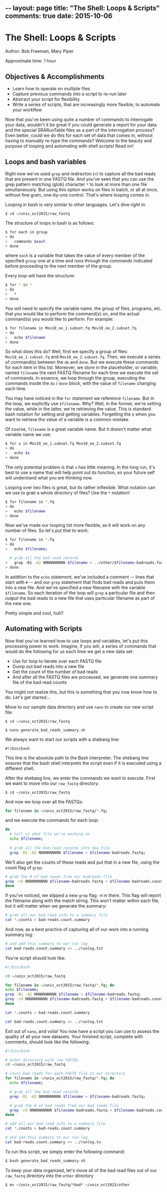 --
layout: page
title: "The Shell: Loops & Scripts"
comments: true
date: 2015-10-06
---

# The Shell: Loops & Scripts

Author: Bob Freeman, Mary Piper

Approximate time: 1 hour

## Objectives & Accomplishments

* Learn how to operate on multiple files 
* Capture previous commands into a script to re-run later
* Abstract your script for flexibility
* Write a series of scripts, that are increasingly more flexible, to automate your workflow

Now that you've been using quite a number of commands to interrogate your data, 
wouldn't it be great if you could generate a report for your data and the special
SRARunTable files as a part of the interrogation process? Even better, could we do this
for each set of data that comes in, without having to manually re-type the commands?
Welcome to the beauty and purpose of looping and automating with shell scripts! Read on!

## Loops and bash variables

Right now we've used `grep` and redirecton (`>`) to capture all the bad reads that are present in
one FASTQ file. And you've seen that you can use the grep pattern matching (glob) character
`*` to look at more than one file simultaneously. But using this option works on files
in batch, or all at once, without fine grain, one-by-one control. That's where
looping comes in.

Looping in bash is very similar to other languages. Let's dive right in:

`$ cd ~/unix_oct2015/raw_fastq`

The structure of loops in bash is as follows:

```bash
$ for each in group
> do
>	commands $each
> done
```
where `each` is a variable that takes the value of every member of the specified `group` one at a time and runs through the commands indicated before proceeding to the next member of the group. 

Every loop will have the structure:

```bash
$ for * in *
> do
>   * 
> done
```
You will need to specify the variable name, the group of files, programs, etc. that you would like to perform the command(s) on, and the actual command(s) you would like to perform. For example:

```bash
$ for filename in Mov10_oe_1.subset.fq Mov10_oe_2.subset.fq
> do
>   echo $filename
> done
```

So what does this do? Well, first we specify a group of files: `Mov10_oe_1.subset.fq` and `Mov10_oe_2.subset.fq`. Then, we execute a series of command(s) between the `do` and `done`. But we execute these commands for each item in this list. Moreover, we store in the placeholder, or variable, named `filename` the next FASTQ filename for each time we execute the set of commands. In essence, we loop through the group, executing the commands inside the `do` / `done` block, with the value of `filename` changing each time.

You may have noticed in the `for` statement we reference `filename`. But in the loop, we explicitly use `$filename`. Why? Well, in the former, we're setting the value, while in the latter, we're retrieving the value. This is standard bash notation for setting and getting variables. Forgetting the `$` when you want to retrieve the value of a variable is a common mistake. 

Of course, `filename` is a great variable name. But it doesn't matter what variable name we use:

```bash
$ for x in Mov10_oe_1.subset.fq Mov10_oe_2.subset.fq
> do
>   echo $x
> done
```

The only potential problem is that `x` has little meaning. In the long run, it's best to use a name that will help point out its function, so your future self will understand what you are thinking now.

Looping over two files is great, but its rather inflexible. What notation can we use to grab a whole directory of files? Use the `*` notation!

```bash
$ for filename in *.fq
> do
>   echo $filename
> done
```

Now we've made our looping list more flexible, as it will work on any number of files. So let's put that to work:

```bash
$ for filename in *.fq
> do 
>   echo $filename; 

  # grab all the bad read records
>   grep -B1 -A2 NNNNNNNNNN $filename > ../other/$filename-badreads.fastq
> done
```

In addition to the `echo` statement, we've included a comment -- lines that start with `#` -- and our `grep` statement that finds bad reads and puts them into a new file. And we've specified a new filename with the variable `$filename`. So each iteration of the loop will `grep` a particular file and then output the bad reads to a new file that uses particular filename as part of the new one.

Pretty simple and cool, huh?

## Automating with Scripts

Now that you've learned how to use loops and variables, let's put this processing power to work. Imagine, if you will, a series of commands that would do the following for us each time we get a new data set:

- Use for loop to iterate over each FASTQ file
- Dump out bad reads into a new file
- Get the count of the number of bad reads
- And after all the FASTQ files are processed, we generate one summary file of the bad read counts

You might not realize this, but this is something that you now know how to do. Let's get started...

Move to our sample data directory and use `nano` to create our new script file:

`$ cd ~/unix_oct2015/raw_fastq`

`$ nano generate_bad_reads_summary.sh`

We always want to start our scripts with a shebang line: 

`#!/bin/bash`

This line is the absolute path to the Bash interpreter. The shebang line ensures that the bash shell interprets the script even if it is executed using a different shell.

After the shebang line, we enter the commands we want to execute. First we want to move into our `raw_fastq` directory:

```
$ cd ~/unix_oct2015/raw_fastq
```

And now we loop over all the FASTQs:

```bash
for filename in ~/unix_oct2015/raw_fastq/*.fq;
```

and we execute the commands for each loop:

```bash
do
  # tell us what file we're working on
  echo $filename;
  
  # grab all the bad read records into new file
  grep -B1 -A2 NNNNNNNNNN $filename > $filename-badreads.fastq;
``` 
  
We'll also get the counts of these reads and put that in a new file, using the count flag of `grep`:

```bash
# grab the # of bad reads from our badreads file
grep -cH NNNNNNNNNN $filename-badreads.fastq > $filename-badreads.counts;
done
```

If you've noticed, we slipped a new `grep` flag `-H` in there. This flag will report the filename along with the match string. This won't matter within each file, but it will matter when we generate the summary:

```bash
# grab all our bad read info to a summary file
cat *.counts > bad-reads.count.summary
```

And now, as a best practice of capturing all of our work into a running summary log:

```bash
# and add this summary to our run log
cat bad-reads.count.summary >> ../runlog.txt
```

You're script should look like:

```bash
#!/bin/bash

cd ~/unix_oct2015/raw_fastq

for filename in ~/unix_oct2015/raw_fastq/*.fq; do 
echo $filename;
grep -B1 -A2 NNNNNNNNNN $filename > $filename-badreads.fastq;
grep -cH NNNNNNNNNN $filename-badreads.fastq > $filename-badreads.counts;
done

cat *.counts > bad-reads.count.summary

cat bad-reads.count.summary >> ../runlog.txt

```

Exit out of `nano`, and voila! You now have a script you can use to assess the quality of all your new datasets. Your finished script, complete with comments, should look like the following:

```bash
#!/bin/bash 

# enter directory with raw FASTQs
cd ~/unix_oct2015/raw_fastq

# count bad reads for each FASTQ file in our directory
for filename in ~/unix_oct2015/raw_fastq/*.fq; do 
  echo $filename; 

  # grab all the bad read records
  grep -B1 -A2 NNNNNNNNNN $filename > $filename-badreads.fastq;

  # grab the # of bad reads from our bad reads file
  grep -cH NNNNNNNNNN $filename-badreads.fastq > $filename-badreads.counts;
done

# add all our bad read info to a summary file
cat *.counts > bad-reads.count.summary

# and add this summary to our run log
cat bad-reads.count.summary >> ../runlog.tx

```

To run this script, we simply enter the following command:

```bash
$ bash generate_bad_reads_summary.sh
```

To keep your data organized, let's move all of the bad read files out of our `raw_fastq` directory into the `other` directory

`$ mv ~/unix_oct2015/raw_fastq/*bad* ~/unix_oct2015/other`



